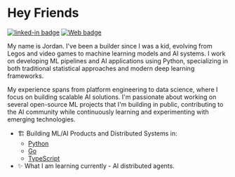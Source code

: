 <h1>Hey Friends</h1>

[![linked-in badge](https://img.shields.io/badge/JordanTaylor-2088FF?style=flat&logo=linkedin)](https://www.linkedin.com/in/jordan-taylor-3555aba6/)
[![Web badge](https://img.shields.io/badge/WebSite-30302f?style=flat&logo=google_chrome)](https://justjordant.com/)

My name is Jordan. I've been a builder since I was a kid, evolving from Legos and video games to machine learning models and AI systems. I work on developing ML pipelines and AI applications using Python, specializing in both traditional statistical approaches and modern deep learning frameworks. 

My experience spans from platform engineering to data science, where I focus on building scalable AI solutions. I'm passionate about working on several open-source ML projects that I'm building in public, contributing to the AI community while continuously learning and experimenting with emerging technologies.


- 🏗️ Building ML/AI Products and Distributed Systems in:
   - [Python](https://python.org/)
   - [Go](https://go.dev/)
   - [TypeScript](https://www.typescriptlang.org/)
- ✨ What I am learning currently - AI distributed agents.
